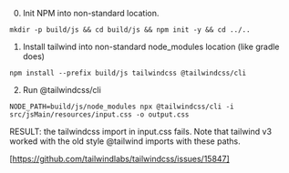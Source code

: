 0) Init NPM into non-standard location.

`mkdir -p build/js && cd build/js && npm init -y && cd ../..`

1) Install tailwind into non-standard node_modules location (like gradle does)

`npm install --prefix build/js tailwindcss @tailwindcss/cli`

2) Run @tailwindcss/cli

`NODE_PATH=build/js/node_modules npx @tailwindcss/cli -i src/jsMain/resources/input.css -o output.css`

RESULT: the tailwindcss import in input.css fails. Note that tailwind v3 worked with the old style @tailwind imports with these paths.

[https://github.com/tailwindlabs/tailwindcss/issues/15847]
